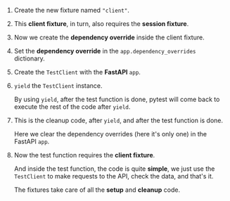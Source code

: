 1. Create the new fixture named `"client"`.

2. This **client fixture**, in turn, also requires the **session fixture**.

3. Now we create the **dependency override** inside the client fixture.

4. Set the **dependency override** in the `app.dependency_overrides` dictionary.

5. Create the `TestClient` with the **FastAPI** `app`.

6. `yield` the `TestClient` instance.

    By using `yield`, after the test function is done, pytest will come back to execute the rest of the code after `yield`.

7. This is the cleanup code, after `yield`, and after the test function is done.

    Here we clear the dependency overrides (here it's only one) in the FastAPI `app`.

8. Now the test function requires the **client fixture**.

    And inside the test function, the code is quite **simple**, we just use the `TestClient` to make requests to the API, check the data, and that's it.

    The fixtures take care of all the **setup** and **cleanup** code.
